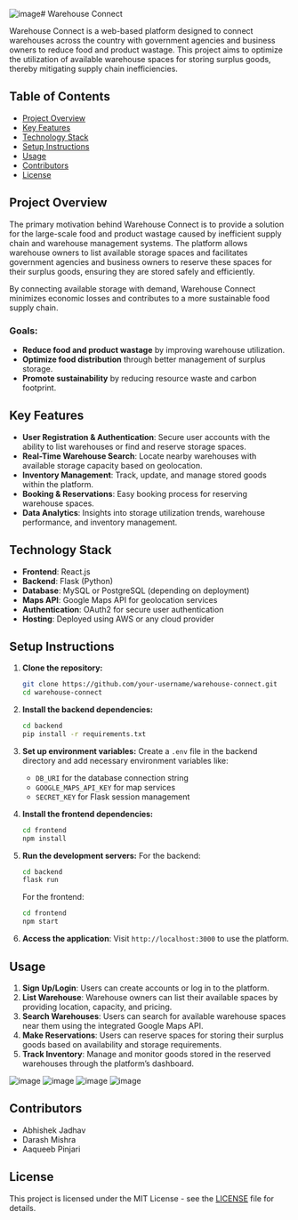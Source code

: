 ![image](https://github.com/user-attachments/assets/5cb3e386-57c0-429e-a5be-1f6708ba3731)# Warehouse Connect

Warehouse Connect is a web-based platform designed to connect warehouses across the country with government agencies and business owners to reduce food and product wastage. This project aims to optimize the utilization of available warehouse spaces for storing surplus goods, thereby mitigating supply chain inefficiencies.

## Table of Contents
- [Project Overview](#project-overview)
- [Key Features](#key-features)
- [Technology Stack](#technology-stack)
- [Setup Instructions](#setup-instructions)
- [Usage](#usage)
- [Contributors](#contributors)
- [License](#license)

## Project Overview
The primary motivation behind Warehouse Connect is to provide a solution for the large-scale food and product wastage caused by inefficient supply chain and warehouse management systems. The platform allows warehouse owners to list available storage spaces and facilitates government agencies and business owners to reserve these spaces for their surplus goods, ensuring they are stored safely and efficiently.

By connecting available storage with demand, Warehouse Connect minimizes economic losses and contributes to a more sustainable food supply chain.

### Goals:
- **Reduce food and product wastage** by improving warehouse utilization.
- **Optimize food distribution** through better management of surplus storage.
- **Promote sustainability** by reducing resource waste and carbon footprint.

## Key Features
- **User Registration & Authentication**: Secure user accounts with the ability to list warehouses or find and reserve storage spaces.
- **Real-Time Warehouse Search**: Locate nearby warehouses with available storage capacity based on geolocation.
- **Inventory Management**: Track, update, and manage stored goods within the platform.
- **Booking & Reservations**: Easy booking process for reserving warehouse spaces.
- **Data Analytics**: Insights into storage utilization trends, warehouse performance, and inventory management.

## Technology Stack
- **Frontend**: React.js
- **Backend**: Flask (Python)
- **Database**: MySQL or PostgreSQL (depending on deployment)
- **Maps API**: Google Maps API for geolocation services
- **Authentication**: OAuth2 for secure user authentication
- **Hosting**: Deployed using AWS or any cloud provider

## Setup Instructions

1. **Clone the repository:**
    ```bash
    git clone https://github.com/your-username/warehouse-connect.git
    cd warehouse-connect
    ```

2. **Install the backend dependencies:**
    ```bash
    cd backend
    pip install -r requirements.txt
    ```

3. **Set up environment variables:**
    Create a `.env` file in the backend directory and add necessary environment variables like:
    - `DB_URI` for the database connection string
    - `GOOGLE_MAPS_API_KEY` for map services
    - `SECRET_KEY` for Flask session management

4. **Install the frontend dependencies:**
    ```bash
    cd frontend
    npm install
    ```

5. **Run the development servers:**
    For the backend:
    ```bash
    cd backend
    flask run
    ```
    For the frontend:
    ```bash
    cd frontend
    npm start
    ```

6. **Access the application**: Visit `http://localhost:3000` to use the platform.

## Usage

1. **Sign Up/Login**: Users can create accounts or log in to the platform.
2. **List Warehouse**: Warehouse owners can list their available spaces by providing location, capacity, and pricing.
3. **Search Warehouses**: Users can search for available warehouse spaces near them using the integrated Google Maps API.
4. **Make Reservations**: Users can reserve spaces for storing their surplus goods based on availability and storage requirements.
5. **Track Inventory**: Manage and monitor goods stored in the reserved warehouses through the platform’s dashboard.

![image](https://github.com/user-attachments/assets/f61b00f2-8626-4a2c-b8e9-26ba39fb7939)
![image](https://github.com/user-attachments/assets/6bf0328a-4fac-4884-b899-0f71eb7dd1e4)
![image](https://github.com/user-attachments/assets/fe135e47-0bc3-4668-afd4-4d30c7d65af0)
![image](https://github.com/user-attachments/assets/01f8fcd3-0c93-4365-8259-516e0eca6a44)

## Contributors
- Abhishek Jadhav
- Darash Mishra
- Aaqueeb Pinjari

## License
This project is licensed under the MIT License - see the [LICENSE](LICENSE) file for details.
